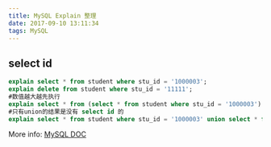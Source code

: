 ```yaml
---
title: MySQL Explain 整理
date: 2017-09-10 13:11:34
tags: MySQL
---
```


## select id

``` sql
explain select * from student where stu_id = '1000003';
explain delete from student where stu_id = '11111';
#数值越大越先执行
explain select * from (select * from student where stu_id = '1000003') tmp; 
#只有union的结果是没有 select id 的
explain select * from student where stu_id = '1000003' union select * from student where stu_id = '1000004';
```

More info: [MySQL DOC](https://dev.mysql.com/doc/refman/5.7/en/explain-output.html)